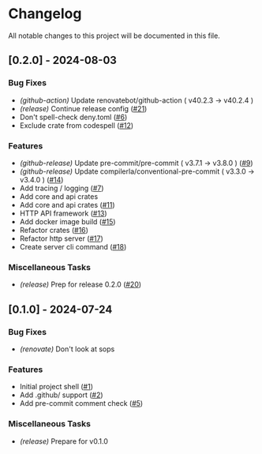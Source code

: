 # Changelog

All notable changes to this project will be documented in this file.

## [0.2.0] - 2024-08-03

### Bug Fixes

- _(github-action)_ Update renovatebot/github-action ( v40.2.3 → v40.2.4 )
- _(release)_ Continue release config ([#21](https://github.com/szinn/rust-arch/issues/21))
- Don't spell-check deny.toml ([#6](https://github.com/szinn/rust-arch/issues/6))
- Exclude crate from codespell ([#12](https://github.com/szinn/rust-arch/issues/12))

### Features

- _(github-release)_ Update pre-commit/pre-commit ( v3.7.1 → v3.8.0 ) ([#9](https://github.com/szinn/rust-arch/issues/9))
- _(github-release)_ Update compilerla/conventional-pre-commit ( v3.3.0 → v3.4.0 ) ([#14](https://github.com/szinn/rust-arch/issues/14))
- Add tracing / logging ([#7](https://github.com/szinn/rust-arch/issues/7))
- Add core and api crates
- Add core and api crates ([#11](https://github.com/szinn/rust-arch/issues/11))
- HTTP API framework ([#13](https://github.com/szinn/rust-arch/issues/13))
- Add docker image build ([#15](https://github.com/szinn/rust-arch/issues/15))
- Refactor crates ([#16](https://github.com/szinn/rust-arch/issues/16))
- Refactor http server ([#17](https://github.com/szinn/rust-arch/issues/17))
- Create server cli command ([#18](https://github.com/szinn/rust-arch/issues/18))

### Miscellaneous Tasks

- _(release)_ Prep for release 0.2.0 ([#20](https://github.com/szinn/rust-arch/issues/20))

## [0.1.0] - 2024-07-24

### Bug Fixes

- _(renovate)_ Don't look at sops

### Features

- Initial project shell ([#1](https://github.com/szinn/rust-arch/issues/1))
- Add .github/ support ([#2](https://github.com/szinn/rust-arch/issues/2))
- Add pre-commit comment check ([#5](https://github.com/szinn/rust-arch/issues/5))

### Miscellaneous Tasks

- _(release)_ Prepare for v0.1.0
